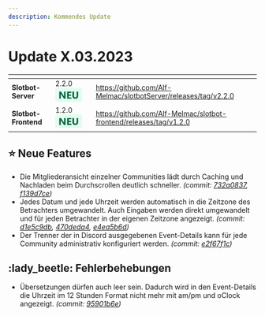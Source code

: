```yaml
---
description: Kommendes Update
---
```


# Update X.03.2023

<table data-card-size="large" data-view="cards"><thead><tr><th></th><th></th><th data-hidden></th><th data-hidden data-card-target data-type="content-ref"></th></tr></thead><tbody><tr><td><strong>Slotbot-Server</strong></td><td>2.2.0 <img src="../../.gitbook/assets/Badge-New.png" alt="Neu" data-size="line"></td><td></td><td><a href="https://github.com/Alf-Melmac/slotbotServer/releases/tag/v2.2.0">https://github.com/Alf-Melmac/slotbotServer/releases/tag/v2.2.0</a></td></tr><tr><td><strong>Slotbot-Frontend</strong></td><td>1.2.0 <img src="../../.gitbook/assets/Badge-New.png" alt="Neu" data-size="line"></td><td></td><td><a href="https://github.com/Alf-Melmac/slotbot-frontend/releases/tag/v1.2.0">https://github.com/Alf-Melmac/slotbot-frontend/releases/tag/v1.2.0</a></td></tr></tbody></table>

## :star: Neue Features

* Die Mitgliederansicht einzelner Communities lädt durch Caching und Nachladen beim Durchscrollen deutlich schneller. _(commit:_ [_732a0837_](https://github.com/Alf-Melmac/slotbot-frontend/commit/732a0837a9730daecb82f7f536ae6af567a3b7bb)_,_ [_f139d7ce_](https://github.com/Alf-Melmac/slotbotServer/commit/f139d7cef90cca341480bf7f53704f0b7a78e3af)_)_
* Jedes Datum und jede Uhrzeit werden automatisch in die Zeitzone des Betrachters umgewandelt. Auch Eingaben werden direkt umgewandelt und für jeden Betrachter in der eigenen Zeitzone angezeigt. _(commit:_ [_d1e5c9db_](https://github.com/Alf-Melmac/slotbot-frontend/commit/d1e5c9db1811bd97004636541e819a098ccad740)_,_ [_470deda4_](https://github.com/Alf-Melmac/slotbotServer/commit/470deda4e8e951863ba0171208272ae5924be205)_,_ [_e4ea5b6d_](https://github.com/Alf-Melmac/slotbotServer/commit/e4ea5b6d24e54e5e6375a71dca65d254f7a3e956)_)_
* Der Trenner der in Discord ausgegebenen Event-Details kann für jede Community administrativ konfiguriert werden. _(commit:_ [_e2f67f1c_](https://github.com/Alf-Melmac/slotbotServer/commit/e2f67f1c79fd6a1a4bb66ef4f206d4d19245705e)_)_

## :lady\_beetle: Fehlerbehebungen

* Übersetzungen dürfen auch leer sein. Dadurch wird in den Event-Details die Uhrzeit im 12 Stunden Format nicht mehr mit am/pm und oClock angezeigt. _(commit:_ [_95901b6e_](https://github.com/Alf-Melmac/slotbot-frontend/commit/95901b6ec9c0f1e860c32d409fa6f942015a1ae6)_)_
